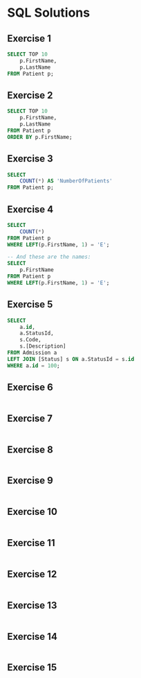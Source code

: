 # SQL Solutions

## Exercise 1
```sql
SELECT TOP 10
	p.FirstName,
	p.LastName
FROM Patient p;
```

## Exercise 2
```sql
SELECT TOP 10
	p.FirstName,
	p.LastName
FROM Patient p
ORDER BY p.FirstName;
```

## Exercise 3
```sql
SELECT
	COUNT(*) AS 'NumberOfPatients'
FROM Patient p;
```

## Exercise 4
```sql
SELECT
	COUNT(*)
FROM Patient p
WHERE LEFT(p.FirstName, 1) = 'E';

-- And these are the names:
SELECT
	p.FirstName
FROM Patient p
WHERE LEFT(p.FirstName, 1) = 'E';
```

## Exercise 5
```sql
SELECT
	a.id,
	a.StatusId,
	s.Code,
	s.[Description]
FROM Admission a
LEFT JOIN [Status] s ON a.StatusId = s.id
WHERE a.id = 100;
```

## Exercise 6
```sql

```

## Exercise 7
```sql

```

## Exercise 8
```sql

```

## Exercise 9
```sql

```

## Exercise 10
```sql

```

## Exercise 11
```sql

```

## Exercise 12
```sql

```

## Exercise 13
```sql

```

## Exercise 14
```sql

```

## Exercise 15
```sql

```
